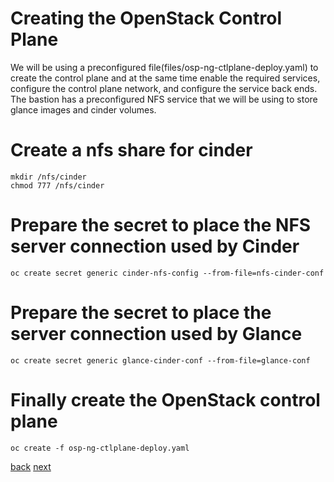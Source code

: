 # Creating the OpenStack Control Plane

We will be using a preconfigured file(files/osp-ng-ctlplane-deploy.yaml) to
create the control plane and at the same time enable the required services,
configure the control plane network, and configure the service back ends. The
bastion has a preconfigured NFS service that we will be using to store glance
images and cinder volumes.

# Create a nfs share for cinder
```
mkdir /nfs/cinder
chmod 777 /nfs/cinder
```

# Prepare the secret to place the NFS server connection used by Cinder
```
oc create secret generic cinder-nfs-config --from-file=nfs-cinder-conf
```
# Prepare the secret to place the server connection used by Glance
```
oc create secret generic glance-cinder-conf --from-file=glance-conf
```

# Finally create the OpenStack control plane
```
oc create -f osp-ng-ctlplane-deploy.yaml
```

[back](network-isolation.md) [next](create-dp.md)
